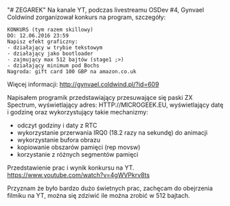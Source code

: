 "# ZEGAREK"
Na kanale YT, podczas livestreamu OSDev #4, Gynvael Coldwind zorganizował konkurs na program, szczegóły:

    KONKURS (tym razem skillowy)
    DO: 12.06.2016 23:59
    Napisz efekt graficzny:
    - działający w trybie tekstowym
    - działający jako bootloader
    - zajmujący max 512 bajtów (stage1 ;>)
    - działający minimum pod Bochs
    Nagroda: gift card 100 GBP na amazon.co.uk



Więcej informacji: http://gynvael.coldwind.pl/?id=609

Napisałem programik przedstawiający przesuwające się paski ZX Spectrum, wyświetlający adres: HTTP://MICROGEEK.EU, wyświetlający datę i godzinę oraz wykorzystujący takie mechanizmy:

- odczyt godziny i daty z RTC
- wykorzystanie przerwania IRQ0 (18.2 razy na sekundę) do animacji
- wykorzystanie bufora obrazu
- kopiowanie obszarów pamięci (rep movsw)
- korzystanie z różnych segmentów pamięci


Przedstawienie prac i wynik konkursu na YT.
https://www.youtube.com/watch?v=4gWVPkrv8ts

Przyznam że było bardzo dużo świetnych prac, zachęcam do obejrzenia filmiku na YT, można się zdziwić ile można zrobić w 512 bajtach. 
